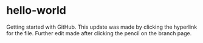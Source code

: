 # hello-world
Getting started with GitHub.
This update was made by clicking the hyperlink for the file.
Further edit made after clicking the pencil on the branch page.
